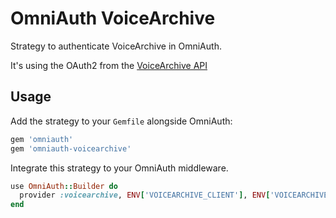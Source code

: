 # OmniAuth VoiceArchive

Strategy to authenticate VoiceArchive in OmniAuth.

It's using the OAuth2 from the [VoiceArchive API](https://system.voicearchive.com)

## Usage

Add the strategy to your `Gemfile` alongside OmniAuth:

```ruby
gem 'omniauth'
gem 'omniauth-voicearchive'
```

Integrate this strategy to your OmniAuth middleware.

```ruby
use OmniAuth::Builder do
  provider :voicearchive, ENV['VOICEARCHIVE_CLIENT'], ENV['VOICEARCHIVE_SECRET']
end
```
